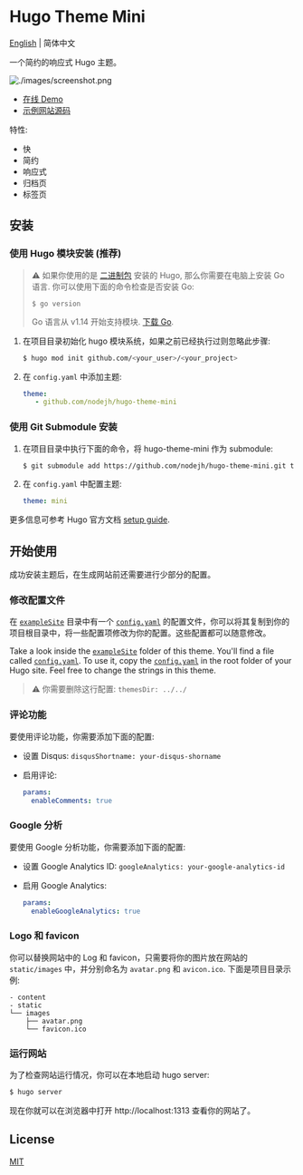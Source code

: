 # Hugo Theme Mini

[English](https://github.com/nodejh/hugo-theme-mini/tree/master/README.md) | 简体中文

一个简约的响应式 Hugo 主题。

![./images/screenshot.png](https://raw.githubusercontent.com/nodejh/hugo-theme-mini/master/images/screenshot.png)

- [在线 Demo](https://nodejh.github.io/hugo-theme-mini)
- [示例网站源码](https://github.com/nodejh/hugo-theme-mini/tree/master/exampleSite)

特性:

- 快
- 简约
- 响应式
- 归档页
- 标签页


## 安装


### 使用 Hugo 模块安装 (推荐)

> ⚠️ 如果你使用的是 [二进制包](https://gohugo.io/getting-started/installing/#binary-cross-platform) 安装的 Hugo, 那么你需要在电脑上安装 Go 语言. 你可以使用下面的命令检查是否安装 Go:
> ```
> $ go version
> ```
> Go 语言从 v1.14 开始支持模块. [下载 Go](https://golang.org/dl/). 

1. 在项目目录初始化 hugo 模块系统，如果之前已经执行过则忽略此步骤:

    ```bash
    $ hugo mod init github.com/<your_user>/<your_project>
    ```

2. 在 `config.yaml` 中添加主题:

    ```yaml
    theme: 
       - github.com/nodejh/hugo-theme-mini
    ```

### 使用 Git Submodule 安装


1. 在项目目录中执行下面的命令，将 hugo-theme-mini 作为 submodule:

    ```bash
    $ git submodule add https://github.com/nodejh/hugo-theme-mini.git themes/mini
    ```

2. 在 `config.yaml` 中配置主题:

    ```yaml
   theme: mini
    ```

更多信息可参考 Hugo 官方文档 [setup guide](//gohugo.io/overview/installing/).


## 开始使用

成功安装主题后，在生成网站前还需要进行少部分的配置。


### 修改配置文件

在 [`exampleSite`](https://github.com/nodejh/hugo-theme-mini/tree/master/exampleSite) 目录中有一个 [`config.yaml`](https://github.com/nodejh/hugo-theme-mini/blob/master/exampleSite/config.yaml) 的配置文件，你可以将其复制到你的项目根目录中，将一些配置项修改为你的配置。这些配置都可以随意修改。


Take a look inside the [`exampleSite`](https://github.com/nodejh/hugo-theme-mini/tree/master/exampleSite) folder of this theme. You'll find a file called [`config.yaml`](https://github.com/nodejh/hugo-theme-mini/blob/master/exampleSite/config.yaml). To use it, copy the [`config.yaml`](https://github.com/nodejh/hugo-theme-mini/blob/master/exampleSite/config.yaml) in the root folder of your Hugo site. Feel free to change the strings in this theme.

> ⚠️ 你需要删除这行配置: `themesDir: ../../` 

### 评论功能

要使用评论功能，你需要添加下面的配置:

- 设置 Disqus: `disqusShortname: your-disqus-shorname`
- 启用评论:

    ```yaml
    params:
      enableComments: true
    ```

### Google 分析

要使用 Google 分析功能，你需要添加下面的配置:

- 设置 Google Analytics ID: `googleAnalytics: your-google-analytics-id`
- 启用 Google Analytics:

    ```yaml
    params:
      enableGoogleAnalytics: true
    ```

### Logo 和 favicon

你可以替换网站中的 Log 和 favicon，只需要将你的图片放在网站的 `static/images` 中，并分别命名为 `avatar.png` 和 `avicon.ico`. 下面是项目目录示例:

```
- content
- static
└── images
    ├── avatar.png
    └── favicon.ico
```

### 运行网站

为了检查网站运行情况，你可以在本地启动 hugo server:

```bash
$ hugo server
```

现在你就可以在浏览器中打开 http://localhost:1313 查看你的网站了。


## License

[MIT](https://github.com/nodejh/hugo-theme-mini/blob/master/LICENSE.md)
